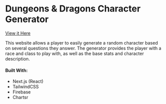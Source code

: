 # Dungeons & Dragons Character Generator

[View it Here](https://dnd-character-generator.vercel.app)

This website allows a player to easily generate a random character based on several questions they answer. The generator provides the player with a race and class to play with, as well as the base stats and character description.

#### Built With:

- Next.js (React)
- TailwindCSS
- Firebase
- Chartsr
